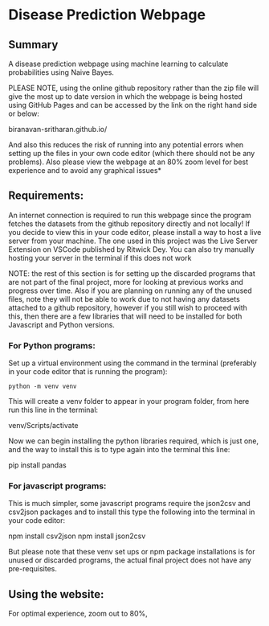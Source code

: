 # Disease Prediction Webpage

## Summary
A disease prediction webpage using machine learning to calculate probabilities using Naive Bayes.

PLEASE NOTE, using the online github repository rather than the zip file will give the most up to date version in which the webpage is being hosted using GitHub Pages and can be accessed by the link on the right hand side or below:

biranavan-sritharan.github.io/

And also this reduces the risk of running into any potential errors when setting up the files in your own code editor (which there should not be any problems). Also please view the webpage at an 80% zoom level for best experience and to avoid any graphical issues*

## Requirements:

An internet connection is required to run this webpage since the program fetches the datasets from the github repository directly and not locally!
If you decide to view this in your code editor, please install a way to host a live server from your machine. 
The one used in this project was the Live Server Extension on VSCode published by Ritwick Dey.
You can also try manually hosting your server in the terminal if this does not work

NOTE: the rest of this section is for setting up the discarded programs that are not part of the final project, more for looking at previous works and progress over time.
Also if you are planning on running any of the unused files, note they will not be able to work due to not having any datasets attached to a github repository, however if you still wish to proceed with this, then there are a few libraries that will need to be installed for both Javascript and Python versions.

### For Python programs:

Set up a virtual environment using the command in the terminal (preferably in your code editor that is running the program):

```console
python -m venv venv
```

This will create a venv folder to appear in your program folder, from here run this line in the terminal:

venv/Scripts/activate

Now we can begin installing the python libraries required, which is just one, and the way to install this is to type again into the terminal this line:

pip install pandas

### For javascript programs:
This is much simpler, some javascript programs require the json2csv and csv2json packages and to install this type the following into the terminal in your code editor:

npm install csv2json
npm install json2csv

But please note that these venv set ups or npm package installations is for unused or discarded programs, the actual final project does not have any pre-requisites.

## Using the website:

For optimal experience, zoom out to 80%,



